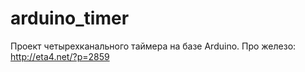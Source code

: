 arduino_timer
=============
Проект четырехканального таймера на базе Arduino.
Про железо: http://eta4.net/?p=2859
